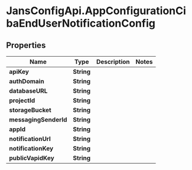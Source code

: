 # JansConfigApi.AppConfigurationCibaEndUserNotificationConfig

## Properties

Name | Type | Description | Notes
------------ | ------------- | ------------- | -------------
**apiKey** | **String** |  | 
**authDomain** | **String** |  | 
**databaseURL** | **String** |  | 
**projectId** | **String** |  | 
**storageBucket** | **String** |  | 
**messagingSenderId** | **String** |  | 
**appId** | **String** |  | 
**notificationUrl** | **String** |  | 
**notificationKey** | **String** |  | 
**publicVapidKey** | **String** |  | 


